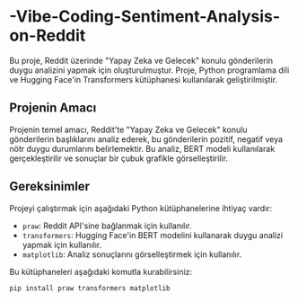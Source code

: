 # -Vibe-Coding-Sentiment-Analysis-on-Reddit

Bu proje, Reddit üzerinde "Yapay Zeka ve Gelecek" konulu gönderilerin duygu analizini yapmak için oluşturulmuştur. Proje, Python programlama dili ve Hugging Face'in Transformers kütüphanesi kullanılarak geliştirilmiştir.

## Projenin Amacı

Projenin temel amacı, Reddit'te "Yapay Zeka ve Gelecek" konulu gönderilerin başlıklarını analiz ederek, bu gönderilerin pozitif, negatif veya nötr duygu durumlarını belirlemektir. Bu analiz, BERT modeli kullanılarak gerçekleştirilir ve sonuçlar bir çubuk grafikle görselleştirilir.

## Gereksinimler

Projeyi çalıştırmak için aşağıdaki Python kütüphanelerine ihtiyaç vardır:

- `praw`: Reddit API'sine bağlanmak için kullanılır.
- `transformers`: Hugging Face'in BERT modelini kullanarak duygu analizi yapmak için kullanılır.
- `matplotlib`: Analiz sonuçlarını görselleştirmek için kullanılır.

Bu kütüphaneleri aşağıdaki komutla kurabilirsiniz:

```bash
pip install praw transformers matplotlib
